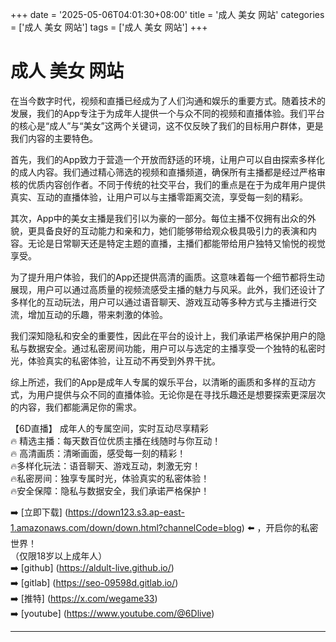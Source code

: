 +++
date = '2025-05-06T04:01:30+08:00'
title = '成人 美女 网站'
categories = ['成人 美女 网站']
tags = ['成人 美女 网站']
+++

# 成人 美女 网站

在当今数字时代，视频和直播已经成为了人们沟通和娱乐的重要方式。随着技术的发展，我们的App专注于为成年人提供一个与众不同的视频和直播体验。我们平台的核心是“成人”与“美女”这两个关键词，这不仅反映了我们的目标用户群体，更是我们内容的主要特色。

首先，我们的App致力于营造一个开放而舒适的环境，让用户可以自由探索多样化的成人内容。我们通过精心筛选的视频和直播频道，确保所有主播都是经过严格审核的优质内容创作者。不同于传统的社交平台，我们的重点是在于为成年用户提供真实、互动的直播体验，让用户可以与主播零距离交流，享受每一刻的精彩。

其次，App中的美女主播是我们引以为豪的一部分。每位主播不仅拥有出众的外貌，更具备良好的互动能力和亲和力，她们能够带给观众极具吸引力的表演和内容。无论是日常聊天还是特定主题的直播，主播们都能带给用户独特又愉悦的视觉享受。

为了提升用户体验，我们的App还提供高清的画质。这意味着每一个细节都将生动展现，用户可以通过高质量的视频流感受主播的魅力与风采。此外，我们还设计了多样化的互动玩法，用户可以通过语音聊天、游戏互动等多种方式与主播进行交流，增加互动的乐趣，带来刺激的体验。

我们深知隐私和安全的重要性，因此在平台的设计上，我们承诺严格保护用户的隐私与数据安全。通过私密房间功能，用户可以与选定的主播享受一个独特的私密时光，体验真实的私密体验，让互动不再受到外界干扰。

综上所述，我们的App是成年人专属的娱乐平台，以清晰的画质和多样的互动方式，为用户提供与众不同的直播体验。无论你是在寻找乐趣还是想要探索更深层次的内容，我们都能满足你的需求。

【6D直播】
成年人的专属空间，实时互动尽享精彩  
🔥 精选主播：每天数百位优质主播在线随时与你互动！  
🔥 高清画质：清晰画面，感受每一刻的精彩！  
🔥多样化玩法：语音聊天、游戏互动，刺激无穷！  
🔥私密房间：独享专属时光，体验真实的私密体验！  
🔥安全保障：隐私与数据安全，我们承诺严格保护！

➡️ [立即下载] (https://down123.s3.ap-east-1.amazonaws.com/down/down.html?channelCode=blog) ⬅️ ，开启你的私密世界！  
（仅限18岁以上成年人）  
➡️ [github] (https://aldult-live.github.io/)  
➡️ [gitlab] (https://seo-09598d.gitlab.io/)  
➡️ [推特] (https://x.com/wegame33)  
➡️ [youtube] (https://www.youtube.com/@6Dlive)  

---
